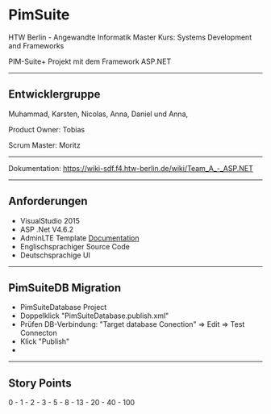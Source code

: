 PimSuite
===================
HTW Berlin - Angewandte Informatik Master
Kurs: Systems Development and Frameworks

PIM-Suite+ Projekt mit dem Framework ASP.NET

----------
## Entwicklergruppe
Muhammad, Karsten, Nicolas, Anna, Daniel und Anna, 

Product Owner:
Tobias

Scrum Master:
Moritz

----------
Dokumentation:
https://wiki-sdf.f4.htw-berlin.de/wiki/Team_A_-_ASP.NET

----------
## Anforderungen
- VisualStudio 2015
- ASP .Net V4.6.2
- AdminLTE Template [Documentation](https://almsaeedstudio.com/themes/AdminLTE/documentation/index.html)
- Englischsprachiger Source Code
- Deutschsprachige UI

----------
## PimSuiteDB Migration
- PimSuiteDatabase Project
- Doppelklick "PimSuiteDatabase.publish.xml"
- Prüfen DB-Verbindung: "Target database Conection" => Edit => Test Connecton
- Klick "Publish"
- 
----------
## Story Points
0  -  1  -  2  -  3  -  5  -  8  -  13  -  20  -  40  -  100

